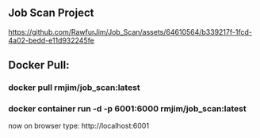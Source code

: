 ## Job Scan Project

https://github.com/RawfurJim/Job_Scan/assets/64610564/b339217f-1fcd-4a02-bedd-e11d932245fe


## Docker Pull:

### docker pull rmjim/job_scan:latest
### docker container run -d -p 6001:6000 rmjim/job_scan:latest

now on browser type: http://localhost:6001



